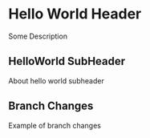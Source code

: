 # Hello World Header
Some Description

## HelloWorld SubHeader
About hello world subheader

## Branch Changes
Example of branch changes